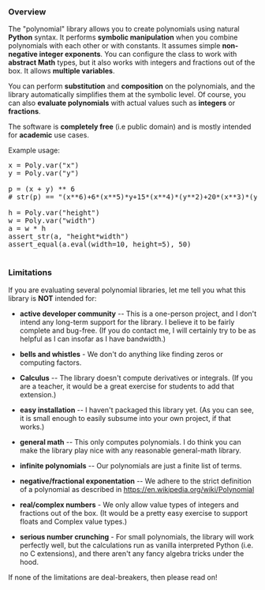### Overview ###

The "polynomial" library allows you to create polynomials using
natural **Python** syntax. It performs **symbolic manipulation** when
you combine polynomials with each other or with constants. It assumes
simple **non-negative integer exponents**.  You can configure the
class to work with **abstract Math** types, but it also works with
integers and fractions out of the box. It allows **multiple variables**.

You can perform **substitution** and **composition** on the polynomials,
and the library automatically simplifies them at the symbolic level.
Of course, you can also **evaluate polynomials** with actual values
such as **integers** or **fractions**.

The software is **completely free** (i.e public domain)  and is mostly intended for **academic** use cases.

Example usage:

<pre>
x = Poly.var("x")
y = Poly.var("y")

p = (x + y) ** 6
# str(p) == "(x**6)+6*(x**5)*y+15*(x**4)*(y**2)+20*(x**3)*(y**3)+15*(x**2)*(y**4)+6*x*(y**5)+(y**6)"

h = Poly.var("height")
w = Poly.var("width")
a = w * h
assert_str(a, "height*width")
assert_equal(a.eval(width=10, height=5), 50)

</pre>

### Limitations ###

If you are evaluating several polynomial libraries, let me tell you what this library is **NOT** intended for:

* **active developer community** -- This is a one-person project, and I don't intend any long-term support for the library.  I believe it to be fairly complete and bug-free. (If you do contact me, I will certainly try to be as helpful as I can insofar as I have bandwidth.)

* **bells and whistles** - We don't do anything like finding zeros or computing factors.

* **Calculus** -- The library doesn't compute derivatives or integrals. (If you are a teacher, it would be a great exercise for students to add that extension.)

* **easy installation** -- I haven't packaged this library yet.  (As you can see, it is small enough to easily subsume into your own project, if that works.)

* **general math** -- This only computes polynomials.  I do think you can make the library play nice with any reasonable general-math library.

* **infinite polynomials** -- Our polynomials are just a finite list of terms.

* **negative/fractional exponentation** -- We adhere to the strict definition of a polynomial as described in https://en.wikipedia.org/wiki/Polynomial

* **real/complex numbers** - We only allow value types of integers and fractions out of the box. (It would be a pretty easy exercise to support floats and Complex value types.)

* **serious number crunching** - For small polynomials, the library will work perfectly well, but the calculations run as vanilla interpreted Python (i.e. no C extensions), and there aren't any fancy algebra tricks under the hood.

If none of the limitations are deal-breakers, then please read on!


